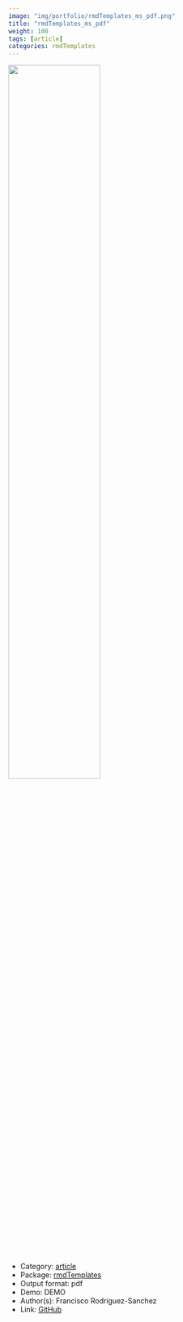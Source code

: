 ```yaml
---
image: "img/portfolio/rmdTemplates_ms_pdf.png"
title: "rmdTemplates_ms_pdf"
weight: 100
tags: [article]
categories: rmdTemplates
---
```




<!--more-->

<p><a href="../../img/portfolio/rmdTemplates_ms_pdf.png"><img class = "jf-image-shadow" src="../../img/portfolio/rmdTemplates_ms_pdf.png", width="60%"></a></p>

- Category: [article](../../tags/article)
- Package: [rmdTemplates](rmdtemplates)
- Output format: pdf
- Demo: DEMO
- Author(s): Francisco Rodriguez-Sanchez
- Link: [GitHub](https://github.com/Pakillo/rmdTemplates)


